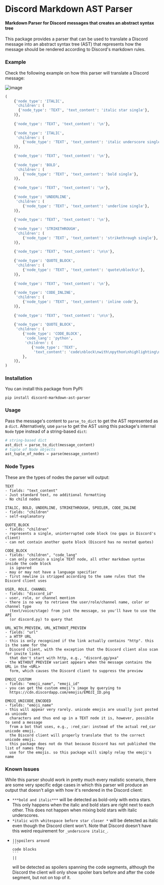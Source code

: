 # Discord Markdown AST Parser
#### Markdown Parser for Discord messages that creates an abstract syntax tree

This package provides a parser that can be used to translate a Discord message into an abstract syntax tree (AST) that represents how the message should be rendered according to Discord's markdown rules.

### Example
Check the following example on how this parser will translate a Discord message:

![image](https://user-images.githubusercontent.com/1405498/131235730-94ba8100-2b42-492f-9479-bbce80c592f0.png)

```python
(
    {'node_type': 'ITALIC',
     'children': (
      {'node_type': 'TEXT', 'text_content': 'italic star single'},
    )},
    
    {'node_type': 'TEXT', 'text_content': '\n'},
    
    {'node_type': 'ITALIC',
     'children': (
        {'node_type': 'TEXT', 'text_content': 'italic underscore single'},
    )},
    
    {'node_type': 'TEXT', 'text_content': '\n'},
    
    {'node_type': 'BOLD',
     'children': (
        {'node_type': 'TEXT', 'text_content': 'bold single'},
    )},
    
    {'node_type': 'TEXT', 'text_content': '\n'},
    
    {'node_type': 'UNDERLINE',
     'children': (
        {'node_type': 'TEXT', 'text_content': 'underline single'},
    )},
    
    {'node_type': 'TEXT', 'text_content': '\n'},
    
    {'node_type': 'STRIKETHROUGH',
     'children': (
        {'node_type': 'TEXT', 'text_content': 'strikethrough single'},
    )},
    
    {'node_type': 'TEXT', 'text_content': '\n\n'},
    
    {'node_type': 'QUOTE_BLOCK',
     'children': (
        {'node_type': 'TEXT', 'text_content': 'quote\nblock\n'},
    )},
    
    {'node_type': 'TEXT', 'text_content': '\n'},
    
    {'node_type': 'CODE_INLINE',
     'children': (
        {'node_type': 'TEXT', 'text_content': 'inline code'},
    )},
    
    {'node_type': 'TEXT', 'text_content': '\n\n'},
    
    {'node_type': 'QUOTE_BLOCK',
     'children': (
        {'node_type': 'CODE_BLOCK',
         'code_lang': 'python',
         'children': (
            {'node_type': 'TEXT', 
             'text_content': 'code\nblock\nwith\npython\nhighlighting\n'},),
        },
    )},
)
```

### Installation
You can install this package from PyPI:
```
pip install discord-markdown-ast-parser
```

### Usage
Pass the message's content to `parse_to_dict` to get the AST represented as a `dict`.
Alternatively, use `parse` to get the AST using this package's internal `Node` type instead of a string-based `dict`:
```python
# string-based dict
ast_dict = parse_to_dict(message_content)
# tuple of Node objects
ast_tuple_of_nodes = parse(message_content)
```

### Node Types
These are the types of nodes the parser will output:
```
TEXT
- fields: "text_content"
- Just standard text, no additional formatting
- No child nodes

ITALIC, BOLD, UNDERLINE, STRIKETHROUGH, SPOILER, CODE_INLINE
- fields: "children"
- self-explanatory

QUOTE_BLOCK
- fields: "children"
- represents a single, uninterrupted code block (no gaps in Discord's client)
- can not contain another quote block (Discord has no nested quotes)

CODE_BLOCK
- fields: "children", "code_lang"
- can only contain a single TEXT node, all other markdown syntax inside the code block
  is ignored
- may or may not have a language specifier
- first newline is stripped according to the same rules that the Discord client uses

USER, ROLE, CHANNEL
- fields: "discord_id"
- user, role, or channel mention
- there is no way to retrieve the user/role/channel name, color or channel type
  (text/voice/stage) from just the message, so you'll have to use the API
  (or discord.py) to query that

URL_WITH_PREVIEW, URL_WITHOUT_PREVIEW
- fields: "url"
- a HTTP URL
- this is only recognized if the link actually contains "http". this is the same for the
  Discord client, with the exception that the Discord client also scan for invite links
  that don't start with http, e.g., "discord.gg/pxa"
- the WITHOUT_PREVIEW variant appears when the message contains the URL in the <URL>
  form, which causes the Discord client to suppress the preview
  
EMOJI_CUSTOM
- fields: "emoji_name", "emoji_id"
- you can get the custom emoji's image by querying to
  https://cdn.discordapp.com/emojis/EMOJI_ID.png
  
EMOJI_UNICODE_ENCODED
- fields: "emoji_name"
- this will appear very rarely. unicode emojis are usually just posted as unicode  
  characters and thus end up in a TEXT node it is, however, possible to send a message
  from a bot that uses, e.g., :red_car: instead of the actual red_car unicode emoji.
  the Discord client will properly translate that to the correct unicode emoji.
  this package does not do that because Discord has not published the list of names they
  use for the emojis. so this package will simply relay the emoji's name
```

### Known Issues
While this parser should work in pretty much every realistic scenario, there are some
very specific edge cases in which this parser will produce an output that doesn't align
with how it's rendered in the Discord client:
- `***bold and italic***` will be detected as bold-only with extra stars.
  This only happens when the italic and bold stars are right next to each other.
  This does not happen when mixing bold stars with italic underscores.
- `*italic with whitespace before star closer *`
  will be detected as italic even though the Discord client won't.
  Note that Discord doesn't have this weird requirement for `_underscore italic_`.
- ````
  ||spoilers around
  ```
  code blocks
  ```
  ||
  ````
  will be detected as spoilers spanning the code segments, although the Discord the
  client will only show spoiler bars before and after the code segment, but not on top
  of it.
  
